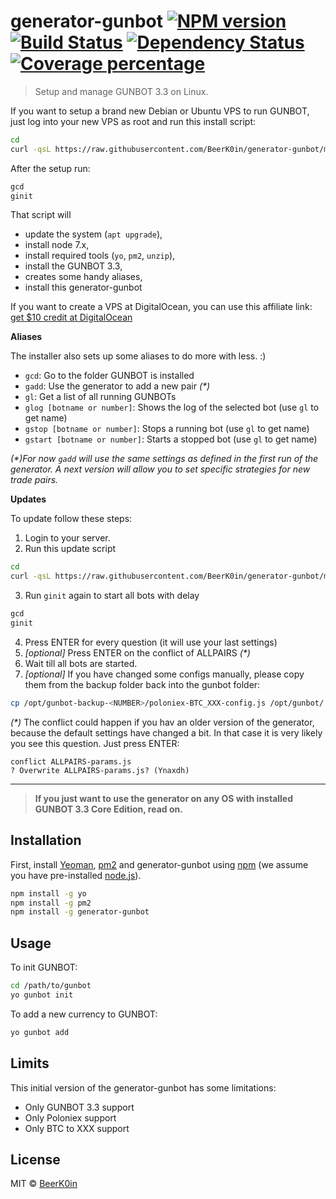 # generator-gunbot [![NPM version][npm-image]][npm-url] [![Build Status][travis-image]][travis-url] [![Dependency Status][daviddm-image]][daviddm-url] [![Coverage percentage][coveralls-image]][coveralls-url]
> Setup and manage GUNBOT 3.3 on Linux.

If you want to setup a brand new Debian or Ubuntu VPS to run GUNBOT, just log into your new VPS as root and run this install script:

```bash
cd
curl -qsL https://raw.githubusercontent.com/BeerK0in/generator-gunbot/master/install.sh | bash -- && exec bash
```
After the setup run:
```bash
gcd
ginit
```

That script will 
 * update the system (`apt upgrade`), 
 * install node 7.x, 
 * install required tools (`yo`, `pm2`, `unzip`), 
 * install the GUNBOT 3.3, 
 * creates some handy aliases,
 * install this generator-gunbot
 
If you want to create a VPS at DigitalOcean, you can use this affiliate link: [get $10 credit at DigitalOcean](https://m.do.co/c/fade3d3435ba) 


**Aliases**

The installer also sets up some aliases to do more with less. :)

- `gcd`: Go to the folder GUNBOT is installed
- `gadd`: Use the generator to add a new pair _(*)_
- `gl`: Get a list of all running GUNBOTs
- `glog [botname or number]`: Shows the log of the selected bot (use `gl` to get name) 
- `gstop [botname or number]`: Stops a running bot (use `gl` to get name) 
- `gstart [botname or number]`: Starts a stopped bot (use `gl` to get name) 

_(*)For now `gadd` will use the same settings as defined in the first run of the generator. A next version will allow you to set specific strategies for new trade pairs._


**Updates**

To update follow these steps:

1. Login to your server.
2. Run this update script
```bash
cd
curl -qsL https://raw.githubusercontent.com/BeerK0in/generator-gunbot/master/update.sh | bash --
```
3. Run `ginit` again to start all bots with delay
```bash
gcd
ginit
```
4. Press ENTER for every question (it will use your last settings)
5. _[optional]_ Press ENTER on the conflict of ALLPAIRS _(*)_
6. Wait till all bots are started.
7. _[optional]_ If you have changed some configs manually, please copy them from the backup folder back into the gunbot folder:
```bash
cp /opt/gunbot-backup-<NUMBER>/poloniex-BTC_XXX-config.js /opt/gunbot/
```

_(*)_ The conflict could happen if you hav an older version of the generator, because the default settings have changed a bit.
In that case it is very likely you see this question. Just press ENTER:
```
conflict ALLPAIRS-params.js
? Overwrite ALLPAIRS-params.js? (Ynaxdh)
```

---

> **If you just want to use the generator on any OS with installed GUNBOT 3.3 Core Edition, read on.**

## Installation

First, install [Yeoman](http://yeoman.io), [pm2](http://pm2.keymetrics.io/) and generator-gunbot using [npm](https://www.npmjs.com/) (we assume you have pre-installed [node.js](https://nodejs.org/)).

```bash
npm install -g yo
npm install -g pm2
npm install -g generator-gunbot
```

## Usage

To init GUNBOT:

```bash
cd /path/to/gunbot
yo gunbot init
```

To add a new currency to GUNBOT:

```bash
yo gunbot add
```


## Limits

This initial version of the generator-gunbot has some limitations:

 * Only GUNBOT 3.3 support
 * Only Poloniex support
 * Only BTC to XXX support

## License

MIT © [BeerK0in](https://github.com/BeerK0in)


[npm-image]: https://badge.fury.io/js/generator-gunbot.svg
[npm-url]: https://npmjs.org/package/generator-gunbot
[travis-image]: https://travis-ci.org/BeerK0in/generator-gunbot.svg?branch=master
[travis-url]: https://travis-ci.org/BeerK0in/generator-gunbot
[daviddm-image]: https://david-dm.org/BeerK0in/generator-gunbot.svg?theme=shields.io
[daviddm-url]: https://david-dm.org/BeerK0in/generator-gunbot
[coveralls-image]: https://coveralls.io/repos/github/BeerK0in/generator-gunbot/badge.svg?branch=master
[coveralls-url]: https://coveralls.io/github/BeerK0in/generator-gunbot?branch=master

